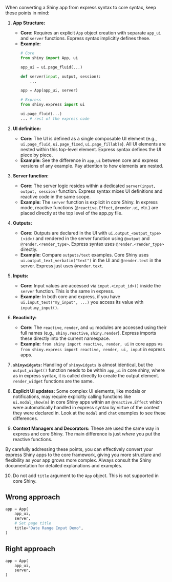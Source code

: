 When converting a Shiny app from express syntax to core syntax, keep these points in mind:

1. **App Structure:**
   - **Core:** Requires an explicit `App` object creation with separate `app_ui` and `server` functions.  Express syntax implicitly defines these.
   - **Example:**
     ```python
     # Core
     from shiny import App, ui

     app_ui = ui.page_fluid(...)  

     def server(input, output, session):
         ...

     app = App(app_ui, server)

     # Express
     from shiny.express import ui

     ui.page_fluid(...)
     ... # rest of the express code
     ```

2. **UI definition:**
   - **Core:** The UI is defined as a single composable UI element (e.g., `ui.page_fluid`, `ui.page_fixed`, `ui.page_fillable`). All UI elements are nested within this top-level element. Express syntax defines the UI piece by piece.
   - **Example:** See the difference in `app_ui` between core and express versions of any example.  Pay attention to how elements are nested.

3. **Server function:**
   - **Core:** The server logic resides within a dedicated `server(input, output, session)` function. Express syntax mixes UI definitions and reactive code in the same scope.
   - **Example:**  The `server` function is explicit in core Shiny. In express mode, reactive functions (`@reactive.Effect`, `@render.ui`, etc.) are placed directly at the top level of the app.py file.

4. **Outputs:**
   - **Core:** Outputs are declared in the UI with `ui.output_<output_type>(<id>)` and rendered in the server function using `@output` and `@render.<render_type>`. Express syntax uses `@render.<render_type>` directly.
   - **Example:** Compare `outputs/text` examples. Core Shiny uses `ui.output_text_verbatim("text")` in the UI and `@render.text` in the server.  Express just uses `@render.text`.

5. **Inputs:**
   - **Core:** Input values are accessed via `input.<input_id>()` inside the `server` function.  This is the same in express.
   - **Example:** In both core and express, if you have `ui.input_text("my_input", ...)` you access its value with `input.my_input()`.

6. **Reactivity:**
   - **Core:** The `reactive`, `render`, and `ui` modules are accessed using their full names (e.g., `shiny.reactive`, `shiny.render`). Express imports these directly into the current namespace.
   - **Example:** `from shiny import reactive, render, ui` in core apps vs `from shiny.express import reactive, render, ui, input` in express apps.

7. **`shinywidgets`:** Handling of `shinywidgets` is almost identical, but the `output_widget()` function needs to be within `app_ui` in core shiny, where as in express syntax, it is called directly to create the output element.  `render_widget` functions are the same.

8. **Explicit UI updates:** Some complex UI elements, like modals or notifications, may require explicitly calling functions like `ui.modal_show(m)` in core Shiny apps within an `@reactive.Effect` which were automatically handled in express syntax by virtue of the context they were declared in. Look at the `modal` and `chat` examples to see these differences.

9. **Context Managers and Decorators:**  These are used the same way in express and core Shiny.  The main difference is just *where* you put the reactive functions.

By carefully addressing these points, you can effectively convert your express Shiny apps to the core framework, giving you more structure and flexibility as your app grows more complex.  Always consult the Shiny documentation for detailed explanations and examples.

10. Do not add `title` argument to the `App` object.  This is not supported in core Shiny.
## Wrong approach
```python
app = App(
    app_ui,
    server,
    # Set page title
    title="Date Range Input Demo",
)
```
## Right approach
```python
app = App(
    app_ui,
    server,
)
```